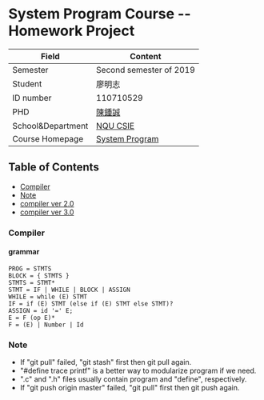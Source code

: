 # System Program Course -- Homework Project

Field | Content
-----|--------
Semester | Second semester of 2019
Student |  廖明志
ID number | 110710529
PHD | [陳鍾誠](https://misavo.com/blog/%E9%99%B3%E9%8D%BE%E8%AA%A0)
School&Department | [NQU CSIE](https://www.nqu.edu.tw/educsie/index.php)
Course Homepage | [System Program](https://misavo.com/blog/%E9%99%B3%E9%8D%BE%E8%AA%A0/%E8%AA%B2%E7%A8%8B/%E7%B3%BB%E7%B5%B1%E7%A8%8B%E5%BC%8F)

## Table of Contents 
* [Compiler](#Compiler)
* [Note](#Note)
* [compiler ver 2.0](https://github.com/ArthurLiao0816/sp108b/blob/master/homework/compiler%20ver%202.0/README.md#compiler-ver-20)
* [compiler ver 3.0](https://github.com/ArthurLiao0816/sp108b/blob/master/homework/compiler%20ver%203.0/README.md#compiler-ver-30)

### Compiler

#### grammar

```
PROG = STMTS
BLOCK = { STMTS }
STMTS = STMT*
STMT = IF | WHILE | BLOCK | ASSIGN
WHILE = while (E) STMT
IF = if (E) STMT (else if (E) STMT else STMT)?
ASSIGN = id '=' E;
E = F (op E)*
F = (E) | Number | Id
```
### Note
* If "git pull" failed, "git stash" first then git pull again.
* "#define trace printf" is a better way to modularize program if we need.
* ".c" and ".h" files usually contain program and "define", respectively.
* If "git push origin master" failed, "git pull" first then git push again.
